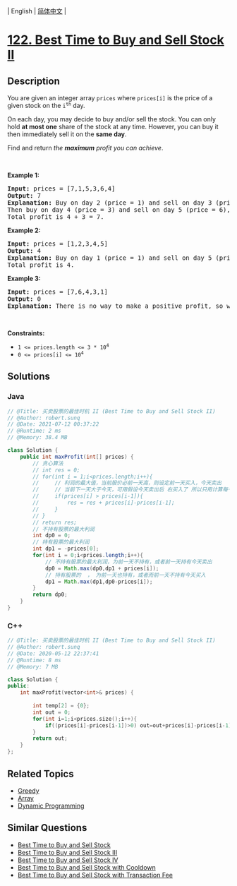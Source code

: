 
| English | [简体中文](README.md) |

# [122. Best Time to Buy and Sell Stock II](https://leetcode.cn//problems/best-time-to-buy-and-sell-stock-ii/)

## Description

<p>You are given an integer array <code>prices</code> where <code>prices[i]</code> is the price of a given stock on the <code>i<sup>th</sup></code> day.</p>

<p>On each day, you may decide to buy and/or sell the stock. You can only hold <strong>at most one</strong> share of the stock at any time. However, you can buy it then immediately sell it on the <strong>same day</strong>.</p>

<p>Find and return <em>the <strong>maximum</strong> profit you can achieve</em>.</p>

<p>&nbsp;</p>
<p><strong class="example">Example 1:</strong></p>

<pre>
<strong>Input:</strong> prices = [7,1,5,3,6,4]
<strong>Output:</strong> 7
<strong>Explanation:</strong> Buy on day 2 (price = 1) and sell on day 3 (price = 5), profit = 5-1 = 4.
Then buy on day 4 (price = 3) and sell on day 5 (price = 6), profit = 6-3 = 3.
Total profit is 4 + 3 = 7.
</pre>

<p><strong class="example">Example 2:</strong></p>

<pre>
<strong>Input:</strong> prices = [1,2,3,4,5]
<strong>Output:</strong> 4
<strong>Explanation:</strong> Buy on day 1 (price = 1) and sell on day 5 (price = 5), profit = 5-1 = 4.
Total profit is 4.
</pre>

<p><strong class="example">Example 3:</strong></p>

<pre>
<strong>Input:</strong> prices = [7,6,4,3,1]
<strong>Output:</strong> 0
<strong>Explanation:</strong> There is no way to make a positive profit, so we never buy the stock to achieve the maximum profit of 0.
</pre>

<p>&nbsp;</p>
<p><strong>Constraints:</strong></p>

<ul>
	<li><code>1 &lt;= prices.length &lt;= 3 * 10<sup>4</sup></code></li>
	<li><code>0 &lt;= prices[i] &lt;= 10<sup>4</sup></code></li>
</ul>


## Solutions


### Java

```Java
// @Title: 买卖股票的最佳时机 II (Best Time to Buy and Sell Stock II)
// @Author: robert.sunq
// @Date: 2021-07-12 00:37:22
// @Runtime: 2 ms
// @Memory: 38.4 MB

class Solution {
    public int maxProfit(int[] prices) {
        // 贪心算法
        // int res = 0;
        // for(int i = 1;i<prices.length;i++){
        //     // 利润的最大值，当前股价必前一天高，则设定前一天买入，今天卖出
        //     // 当前下一天大于今天，可用假设今天卖出后 右买入了 所以只用计算每一次的增加
        //     if(prices[i] > prices[i-1]){
        //         res = res + prices[i]-prices[i-1];
        //     }
        // }
        // return res;
        // 不持有股票的最大利润
        int dp0 = 0;
        // 持有股票的最大利润
        int dp1 = -prices[0];
        for(int i = 0;i<prices.length;i++){
            // 不持有股票的最大利润，为前一天不持有，或者前一天持有今天卖出
            dp0 = Math.max(dp0,dp1 + prices[i]);
            // 持有股票的  ， 为前一天也持有，或者而前一天不持有今天买入
            dp1 = Math.max(dp1,dp0-prices[i]);
        }
        return dp0;
    }
}
```



### C++

```C++
// @Title: 买卖股票的最佳时机 II (Best Time to Buy and Sell Stock II)
// @Author: robert.sunq
// @Date: 2020-05-12 22:37:41
// @Runtime: 8 ms
// @Memory: 7 MB

class Solution {
public:
    int maxProfit(vector<int>& prices) {
        
        int temp[2] = {0};
        int out = 0;
        for(int i=1;i<prices.size();i++){
            if((prices[i]-prices[i-1])>0) out=out+prices[i]-prices[i-1];
        }
        return out;
    }
};
```



## Related Topics

- [Greedy](https://leetcode.cn//tag/greedy)
- [Array](https://leetcode.cn//tag/array)
- [Dynamic Programming](https://leetcode.cn//tag/dynamic-programming)

## Similar Questions

- [Best Time to Buy and Sell Stock](../best-time-to-buy-and-sell-stock/README_EN.md)
- [Best Time to Buy and Sell Stock III](../best-time-to-buy-and-sell-stock-iii/README_EN.md)
- [Best Time to Buy and Sell Stock IV](../best-time-to-buy-and-sell-stock-iv/README_EN.md)
- [Best Time to Buy and Sell Stock with Cooldown](../best-time-to-buy-and-sell-stock-with-cooldown/README_EN.md)
- [Best Time to Buy and Sell Stock with Transaction Fee](../best-time-to-buy-and-sell-stock-with-transaction-fee/README_EN.md)
